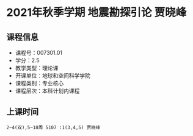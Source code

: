 # 2021年秋季学期 地震勘探引论 贾晓峰






## 课程信息

- 课程号：007301.01
- 学分：2.5
- 教学类型：理论课
- 开课单位：地球和空间科学学院
- 课程类别：专业核心
- 课程层次：本科计划内课程

## 上课时间

```
2~4(双),5~18周 5107 :1(3,4,5) 贾晓峰
```

